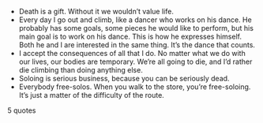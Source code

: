  - Death is a gift. Without it we wouldn’t value life.
 - Every day I go out and climb, like a dancer who works on his dance. He probably has some goals, some pieces he would like to perform, but his main goal is to work on his dance. This is how he expresses himself. Both he and I are interested in the same thing. It’s the dance that counts.
 - I accept the consequences of all that I do. No matter what we do with our lives, our bodies are temporary. We’re all going to die, and I’d rather die climbing than doing anything else.
 - Soloing is serious business, because you can be seriously dead.
 - Everybody free-solos. When you walk to the store, you’re free-soloing. It’s just a matter of the difficulty of the route.

5 quotes